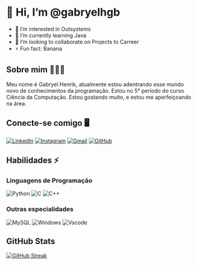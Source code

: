 # 👋 Hi, I’m @gabryelhgb
- 👀 I’m interested in Outsystems
- 🌱 I’m currently learning Java
- 💞️ I’m looking to collaborate on Projects to Carreer
- ⚡ Fun fact: Banana

## Sobre mim 🙋🏼‍♂️

Meu nome é Gabryel Henrik, atualmente estou adentrando esse mundo novo de conhecimentos da programação.
Estou no 5° período do curso Ciência da Computação. Estou gostando muito, e estou me aperfeiçoando na área.

## Conecte-se comigo 🖥️
[![LinkedIn](https://img.shields.io/badge/LinkedIn-0077B5?style=for-the-badge&logo=linkedin&logoColor=white)](https://www.linkedin.com/in/gabryelhgb/)
[![Instagram](https://img.shields.io/badge/-Instagram-magenta?style=for-the-badge&logo=instagram&logoColor)](https://www.instagram.com/gabryel.me/)
[![Gmail](https://img.shields.io/badge/Gmail-red?style=for-the-badge&logo=gmail&logoColor=white)](mailto:gabryelhgb@gmail.com)
[![GitHub](https://img.shields.io/badge/GitHub-black?style=for-the-badge&logo=github&logoColor=white)](https://github.com/gabryelhgb)

## Habilidades ⚡

### Linguagens de Programação
![Python](https://img.shields.io/badge/python-3670A0?style=for-the-badge&logo=python&logoColor=ffdd54)
![C](https://img.shields.io/badge/C-00599C?style=for-the-badge&logo=c&logoColor=white)
![C++](https://img.shields.io/badge/C%2B%2B-00599C?style=for-the-badge&logo=c%2B%2B&logoColor=white)

### Outras especialidades
![MySQL](https://img.shields.io/badge/MySQL-00000F?style=for-the-badge&logo=mysql&logoColor=white)
![Windows](https://img.shields.io/badge/Windows-000?style=for-the-badge&logo=windows&logoColor=2CA5E0)
![Vscode](https://img.shields.io/badge/Vscode-007ACC?style=for-the-badge&logo=visual-studio-code&logoColor=white)

## GitHub Stats
[![GitHub Streak](https://streak-stats.demolab.com/?user=gabryelhgb&theme=midnight-purple&background=black&border=whitedates=white)](https://git.io/streak-stats)
